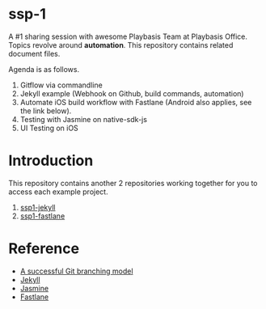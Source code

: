 # ssp-1

A #1 sharing session with awesome Playbasis Team at Playbasis Office.
Topics revolve around **automation**. This repository contains related document files.

Agenda is as follows.

1. Gitflow via commandline
2. Jekyll example (Webhook on Github, build commands, automation)
3. Automate iOS build workflow with Fastlane (Android also applies, see the link below).
4. Testing with Jasmine on native-sdk-js
5. UI Testing on iOS

# Introduction

This repository contains another 2 repositories working together for you to access each example project.

1. [ssp1-jekyll](https://github.com/haxpor/ssp1-jekyll)
2. [ssp1-fastlane](https://github.com/haxpor/ssp1-fastlane)

# Reference

* [A successful Git branching model](http://nvie.com/posts/a-successful-git-branching-model/)
* [Jekyll](http://jekyllrb.com/)
* [Jasmine](https://jasmine.github.io/)
* [Fastlane](https://fastlane.tools/)
